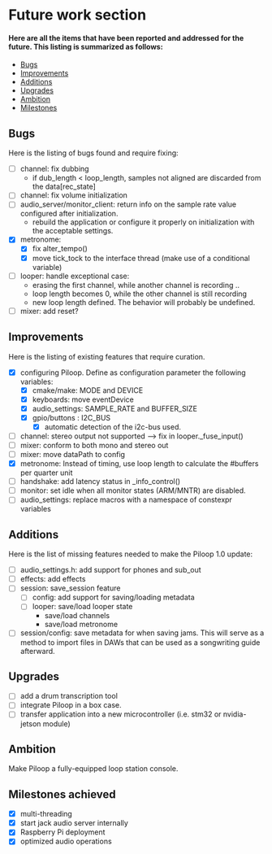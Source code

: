 # Future work section
<h4>Here are all the items that have been reported and addressed for the future. This listing is summarized as follows:</h4>

- [Bugs](#bugs)
- [Improvements](#improvements)
- [Additions](#additions)
- [Upgrades](#upgrades)
- [Ambition](#ambition)
- [Milestones](#milestones-achieved)

## Bugs
Here is the listing of bugs found and require fixing:

- [ ] channel: fix dubbing
    - if dub_length < loop_length, samples not aligned are discarded from the data[rec_state]
- [ ] channel: fix volume initialization
- [ ] audio_server/monitor_client: return info on the sample rate value configured after initialization.
    - rebuild the application or configure it properly on initialization with the acceptable settings.
- [x] metronome: 
    - [x] fix alter_tempo()
    - [x] move tick_tock to the interface thread (make use of a conditional variable)
- [ ] looper: handle exceptional case:
    - erasing the first channel, while another channel is recording ..
    - loop length becomes 0, while the other channel is still recording
    - new loop length defined. The behavior will probably be undefined.
- [ ] mixer: add reset?

## Improvements
Here is the listing of existing features that require curation.

- [x] configuring Piloop. Define as configuration parameter the following variables:
    - [x] cmake/make: MODE and DEVICE
    - [x] keyboards: move eventDevice 
    - [x] audio_settings: SAMPLE_RATE and BUFFER_SIZE
    - [x] gpio/buttons : I2C_BUS
        - [x] automatic detection of the i2c-bus used.
- [ ] channel: stereo output not supported --> fix in looper._fuse_input()
- [ ] mixer: conform to both mono and stereo out
- [ ] mixer: move dataPath to config
- [x] metronome: Instead of timing, use loop length to calculate the #buffers per quarter unit
- [ ] handshake: add latency status in _info_control()
- [ ] monitor: set idle when all monitor states (ARM/MNTR) are disabled.
- [ ] audio_settings: replace macros with a namespace of constexpr variables

## Additions
Here is the list of missing features needed to make the Piloop 1.0 update:

- [ ] audio_settings.h: add support for phones and sub_out 
- [ ] effects: add effects
- [ ] session: save_session feature
    - [ ] config: add support for saving/loading metadata
    - [ ] looper: save/load looper state
        - save/load channels
        - save/load metronome
- [ ] session/config: save metadata for when saving jams. This will serve as a method to import files in DAWs that can be used as a songwriting guide afterward.

## Upgrades

- [ ] add a drum transcription tool
- [ ] integrate Piloop in a box case.
- [ ] transfer application into a new microcontroller (i.e. stm32 or nvidia-jetson module)

## Ambition
Make Piloop a fully-equipped loop station console.

## Milestones achieved
- [x] multi-threading
- [x] start jack audio server internally
- [x] Raspberry Pi deployment
- [x] optimized audio operations